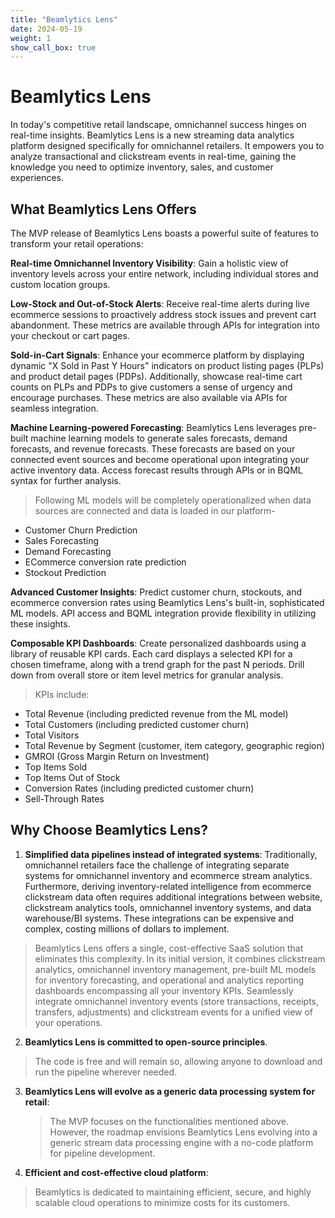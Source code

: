```yaml
---
title: "Beamlytics Lens"
date: 2024-05-19
weight: 1
show_call_box: true
---
```


# Beamlytics Lens
In today's competitive retail landscape, omnichannel success hinges on real-time insights. Beamlytics Lens is a new streaming data analytics platform designed specifically for omnichannel retailers. It empowers you to analyze transactional and clickstream events in real-time, gaining the knowledge you need to optimize inventory, sales, and customer experiences.

## What Beamlytics Lens Offers

The MVP release of Beamlytics Lens boasts a powerful suite of features to transform your retail operations:

**Real-time Omnichannel Inventory Visibility**: Gain a holistic view of inventory levels across your entire network, including individual stores and custom location groups.

**Low-Stock and Out-of-Stock Alerts**: Receive real-time alerts during live ecommerce sessions to proactively address stock issues and prevent cart abandonment. These metrics are available through APIs for integration into your checkout or cart pages.

**Sold-in-Cart Signals**: Enhance your ecommerce platform by displaying dynamic "X Sold in Past Y Hours" indicators on product listing pages (PLPs) and product detail pages (PDPs). Additionally, showcase real-time cart counts on PLPs and PDPs to give customers a sense of urgency and encourage purchases. These metrics are also available via APIs for seamless integration.

**Machine Learning-powered Forecasting**: Beamlytics Lens leverages pre-built machine learning models to generate sales forecasts, demand forecasts, and revenue forecasts. These forecasts are based on your connected event sources and become operational upon integrating your active inventory data. Access forecast results through APIs or in BQML syntax for further analysis.
>Following ML models will be completely operationalized when data sources are connected and data is loaded in our platform-
- Customer Churn Prediction
- Sales Forecasting
- Demand Forecasting
- ECommerce conversion rate prediction
- Stockout Prediction

**Advanced Customer Insights**: Predict customer churn, stockouts, and ecommerce conversion rates using Beamlytics Lens's built-in, sophisticated ML models. API access and BQML integration provide flexibility in utilizing these insights.

**Composable KPI Dashboards**: Create personalized dashboards using a library of reusable KPI cards. Each card displays a selected KPI for a chosen timeframe, along with a trend graph for the past N periods. Drill down from overall store or item level metrics for granular analysis. 
>KPIs include:
- Total Revenue (including predicted revenue from the ML model)
- Total Customers (including predicted customer churn)
- Total Visitors
- Total Revenue by Segment (customer, item category, geographic region)
- GMROI (Gross Margin Return on Investment)
- Top Items Sold
- Top Items Out of Stock
- Conversion Rates (including predicted customer churn)
- Sell-Through Rates

## Why Choose Beamlytics Lens?

1. **Simplified data pipelines instead of integrated systems**: Traditionally, omnichannel retailers face the challenge of integrating separate systems for omnichannel inventory and ecommerce stream analytics. Furthermore, deriving inventory-related intelligence from ecommerce clickstream data often requires additional integrations between website, clickstream analytics tools, omnichannel inventory systems, and data warehouse/BI systems. These integrations can be expensive and complex, costing millions of dollars to implement.
>Beamlytics Lens offers a single, cost-effective SaaS solution that eliminates this complexity. In its initial version, it combines clickstream analytics, omnichannel inventory management, pre-built ML models for inventory forecasting, and operational and analytics reporting dashboards encompassing all your inventory KPIs. Seamlessly integrate omnichannel inventory events (store transactions, receipts, transfers, adjustments) and clickstream events for a unified view of your operations.

2. **Beamlytics Lens is committed to open-source principles**.
>The code is free and will remain so, allowing anyone to download and run the pipeline wherever needed.

3. **Beamlytics Lens will evolve as a generic data processing system for retail**:

	>The MVP focuses on the functionalities mentioned above. However, the roadmap envisions Beamlytics Lens evolving into a generic stream data processing engine with a no-code platform for pipeline development. 

4. **Efficient and cost-effective cloud platform**: 
>Beamlytics is dedicated to maintaining efficient, secure, and highly scalable cloud operations to minimize costs for its customers.
